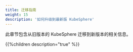 ```yaml
---
title: 迁移指南
weight: 15
description: '如何升级到最新版 KubeSphere'
---
```


此章节包含从旧版本的 KubeSphere 迁移到新版本的相关信息。

{{%children description="true" %}}
